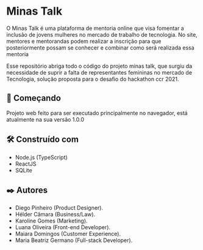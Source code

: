 # Minas Talk
O Minas Talk é uma plataforma de mentoria online que visa fomentar a inclusão de jovens mulheres no mercado de trabalho de tecnologia. No site, mentores e mentorandas podem realizar a inscrição para que posteriormente possam se conhecer e combinar como será realizada essa mentoria

Esse repositório abriga todo o código do projeto minas talk, que surgiu da necessidade de suprir a falta de representantes femininas no mercado de Tecnologia, solução proposta para o desafio do hackathon ccr 2021.


## 🚀 Começando 
Projeto web feito para ser executado principalmente no navegador, está atualmente na sua versão 1.0.0 
## 🛠️ Construído com
 - Node.js (TypeScript)
 - ReactJS
 - SQLite
 
## ✒️ Autores
- Diego Pinheiro (Product Designer). 
- Hélder Câmara (Business/Law). 
- Karoline Gomes (Marketing). 
- Luana Oliveira (Front-end Developer). 
- Maiara Domingos (Customer Experience). 
- Maria Beatriz Germano (Full-stack Developer).
